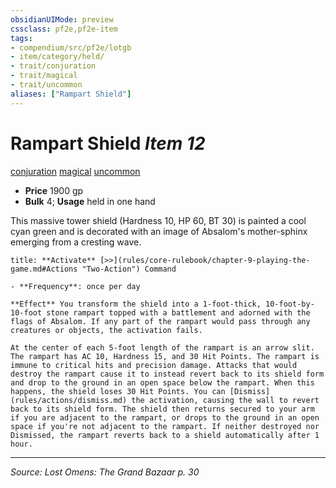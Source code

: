 ```yaml
---
obsidianUIMode: preview
cssclass: pf2e,pf2e-item
tags:
- compendium/src/pf2e/lotgb
- item/category/held/
- trait/conjuration
- trait/magical
- trait/uncommon
aliases: ["Rampart Shield"]
---
```

# Rampart Shield *Item 12*  
[conjuration](conjuration.md "Conjuration School Trait")  [magical](magical.md "Magical Item Trait")  [uncommon](uncommon.md "Uncommon Rarity Trait")  

- **Price** 1900 gp
- **Bulk** 4; **Usage** held in one hand

This massive tower shield (Hardness 10, HP 60, BT 30) is painted a cool cyan green and is decorated with an image of Absalom's mother-sphinx emerging from a cresting wave.

```ad-embed-ability
title: **Activate** [>>](rules/core-rulebook/chapter-9-playing-the-game.md#Actions "Two-Action") Command

- **Frequency**: once per day

**Effect** You transform the shield into a 1-foot-thick, 10-foot-by-10-foot stone rampart topped with a battlement and adorned with the flags of Absalom. If any part of the rampart would pass through any creatures or objects, the activation fails.

At the center of each 5-foot length of the rampart is an arrow slit. The rampart has AC 10, Hardness 15, and 30 Hit Points. The rampart is immune to critical hits and precision damage. Attacks that would destroy the rampart cause it to instead revert back to its shield form and drop to the ground in an open space below the rampart. When this happens, the shield loses 30 Hit Points. You can [Dismiss](rules/actions/dismiss.md) the activation, causing the wall to revert back to its shield form. The shield then returns secured to your arm if you are adjacent to the rampart, or drops to the ground in an open space if you're not adjacent to the rampart. If neither destroyed nor Dismissed, the rampart reverts back to a shield automatically after 1 hour.
```


---
*Source: Lost Omens: The Grand Bazaar p. 30*